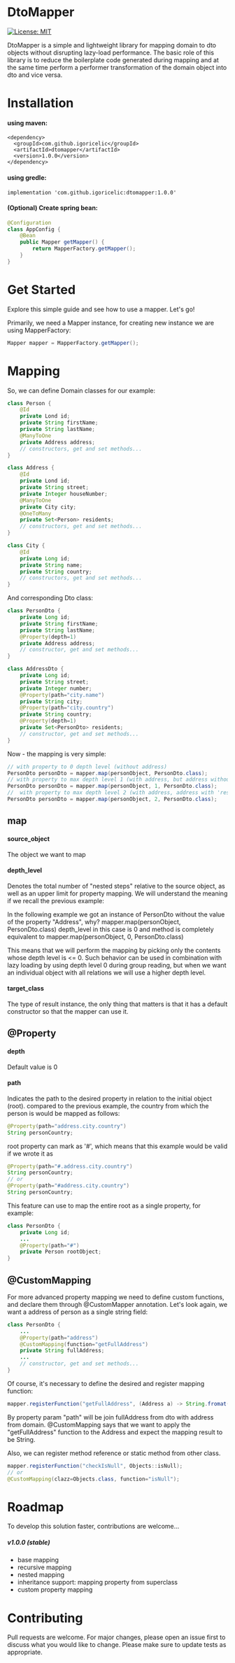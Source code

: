 # DtoMapper
[![License: MIT](https://img.shields.io/badge/License-MIT-yellow.svg)](https://opensource.org/licenses/MIT)

DtoMapper is a simple and lightweight library for mapping domain to dto objects without disrupting lazy-load performance. The basic role of this library is to reduce the boilerplate code generated during mapping and at the same time perform a performer transformation of the domain object into dto and vice versa.

Installation
=========

#### using maven: 
```
<dependency>
  <groupId>com.github.igoricelic</groupId>
  <artifactId>dtomapper</artifactId>
  <version>1.0.0</version>
</dependency>
```
#### using gredle:
```
implementation 'com.github.igoricelic:dtomapper:1.0.0'
```
#### (Optional) Create spring bean:

```java
@Configuration
class AppConfig {
    @Bean
    public Mapper getMapper() {
        return MapperFactory.getMapper();
    }
}
```

Get Started
=========
Explore this simple guide and see how to use a mapper. Let's go!

Primarily, we need a Mapper instance, for creating new instance we are using MapperFactory:
```java
Mapper mapper = MapperFactory.getMapper();
```
# Mapping

So, we can define Domain classes for our example:
```java
class Person {
    @Id
    private Lond id;
    private String firstName;
    private String lastName;
    @ManyToOne
    private Address address;
    // constructors, get and set methods...
}

class Address {
    @Id
    private Lond id;
    private String street;
    private Integer houseNumber;
    @ManyToOne
    private City city;
    @OneToMany
    private Set<Person> residents;
    // constructors, get and set methods...
}

class City {
    @Id
    private Long id;
    private String name;
    private String country;
    // constructors, get and set methods...
}
```
And corresponding Dto class:
```java
class PersonDto {
    private Long id;
    private String firstName;
    private String lastName;
    @Property(depth=1)
    private Address address;
    // constructor, get and set methods...
}

class AddressDto {
    private Long id;
    private String street;
    private Integer number;
    @Property(path="city.name")
    private String city;
    @Property(path="city.country")
    private String country;
    @Property(depth=1)
    private Set<PersonDto> residents;
    // constructor, get and set methods...
}
```
Now - the mapping is very simple:
```java
// with property to 0 depth level (without address)
PersonDto personDto = mapper.map(personObject, PersonDto.class);
// with property to max depth level 1 (with address, but address without 'residents')
PersonDto personDto = mapper.map(personObject, 1, PersonDto.class);
//  with property to max depth level 2 (with address, address with 'residents', resident person without address)
PersonDto personDto = mapper.map(personObject, 2, PersonDto.class);
```

## map
#### source_object 
The object we want to map

#### depth_level 
Denotes the total number of "nested steps" relative to the source object, as well as an upper limit for property mapping. We will understand the meaning if we recall the previous example:

In the following example we got an instance of PersonDto without the value of the property "Address", why?
mapper.map(personObject, PersonDto.class) 
depth_level in this case is 0 and method is completely equivalent to
mapper.map(personObject, 0, PersonDto.class) 

This means that we will perform the mapping by picking only the contents whose depth level is <= 0.
Such behavior can be used in combination with lazy loading by using depth level 0 during group reading, but when we want an individual object with all relations we will use a higher depth level.

#### target_class
The type of result instance, the only thing that matters is that it has a default constructor so that the mapper can use it.

## @Property

#### depth
Default value is 0

#### path
Indicates the path to the desired property in relation to the initial object (root).
compared to the previous example, the country from which the person is would be mapped as follows:
```java
@Property(path="address.city.country")
String personCountry;
```
root property can mark as '#', which means that this example would be valid if we wrote it as
```java
@Property(path="#.address.city.country")
String personCountry;
// or
@Property(path="#address.city.country")
String personCountry;
```
This feature can use to map the entire root as a single property, for example:
```java
class PersonDto {
    private Long id;
    ...
    @Property(path="#")
    private Person rootObject;
}
```

## @CustomMapping

For more advanced property mapping we need to define custom functions, and declare them through @CustomMapper annotation.
Let's look again, we want a address of person as a single string field:

```java
class PersonDto {
    ...
    @Property(path="address")
    @CustomMapping(function="getFullAddress")
    private String fullAddress;
    ...
    // constructor, get and set methods...
}
```
Of course, it's necessary to define the desired and register mapping function:
```java
mapper.registerFunction("getFullAddress", (Address a) -> String.fromat("%s %d", a.getStreeat(), a.getNumber()));
```
By property param "path" will be join fullAddress from dto with address from domain.
@CustomMapping says that we want to apply the "getFullAddress" function to the Address and expect the mapping result to be String.

Also, we can register method reference or static method from other class.
```java
mapper.registerFunction("checkIsNull", Objects::isNull);
// or
@CustomMapping(clazz=Objects.class, function="isNull");
```


Roadmap
=========
To develop this solution faster, contributions are welcome...

##### v1.0.0 (stable)
- base mapping
- recursive mapping
- nested mapping
- inheritance support: mapping property from superclass
- custom property mapping

Contributing
=========
Pull requests are welcome. For major changes, please open an issue first to discuss what you would like to change.
Please make sure to update tests as appropriate.

